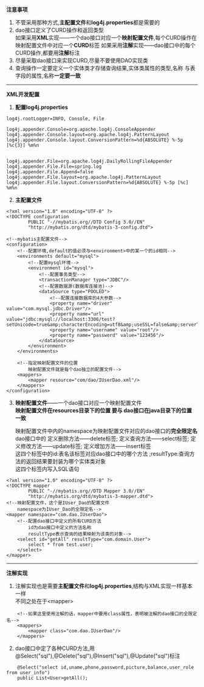 **注意事项**
1. 不管采用那种方式,**主配置文件**和**log4j.properties**都是需要的 
2. dao接口定义了CURD操作和返回类型  
   如果采用**XML**实现——一个dao接口对应一个**映射配置文件**,每个CURD操作在映射配置文件中对应一个**CURD**标签
   如果采用**注解**实现——dao接口中的每个CURD操作,都要用**注解**标注
3. 尽量采取dao接口来实现CURD,尽量不要使用DAO实现类  
4. 查询操作一定要定义一个实体类才存储查询结果,实体类属性的类型,名称 与表字段的属性,名称**一定要一致** 

***
**XML开发配置**
1. **配置log4j.properties**  
```
log4j.rootLogger=INFO, Console, File

log4j.appender.Console=org.apache.log4j.ConsoleAppender
log4j.appender.Console.layout=org.apache.log4j.PatternLayout
log4j.appender.Console.layout.ConversionPattern=%d{ABSOLUTE} %-5p [%c{3}] %m%n


log4j.appender.File=org.apache.log4j.DailyRollingFileAppender
log4j.appender.File.File=spring.log
log4j.appender.File.Append=false
log4j.appender.File.layout=org.apache.log4j.PatternLayout
log4j.appender.File.layout.ConversionPattern=%d{ABSOLUTE} %-5p [%c] %m%n
```  
2. **主配置文件**
```
<?xml version="1.0" encoding="UTF-8" ?>
<!DOCTYPE configuration
        PUBLIC "-//mybatis.org//DTD Config 3.0//EN"
        "http://mybatis.org/dtd/mybatis-3-config.dtd">

<!--mybatis主配置文件-->
<configuration>
    <!--配置环境,default的值必须与<environment>中的某一个的id相同-->
    <environments default="mysql">
        <!--配置mysql环境-->
        <environment id="mysql">
            <!--配置事务类型-->
            <transactionManager type="JDBC"/>
            <!--配置数据源(数据库连接池)-->
            <dataSource type="POOLED">
                <!--配置连接数据库的4大参数-->
                <property name="driver" value="com.mysql.jdbc.Driver"/>
                <property name="url" value="jdbc:mysql://localhost:3306/test?setUnicode=true&amp;characterEncoding=utf8&amp;useSSL=false&amp;serverTimezone=GMT%2B8&amp;allowPublicKeyRetrieval=true"/>
                <property name="username" value="root"/>
                <property name="password" value="123456"/>
            </dataSource>
        </environment>
    </environments>

    <!--指定映射配置文件的位置
        映射配置文件就是每个dao独立的配置文件-->
    <mappers>
        <mapper resource="com/dao/IUserDao.xml"/>
    </mappers>
</configuration>
```
3. **映射配置文件**——一个dao接口对应一个映射配置文件   
**映射配置文件在resources目录下的位置 要与 dao接口在java目录下的位置 一致**   
   
   映射配置文件中<mapper>内的namespace为映射配置文件对应的dao接口的**完全限定名**   
dao接口中的 定义删除方法——delete标签; 定义查询方法——select标签; 定义修改方法——update标签; 定义增加方法——insert标签   
   这四个标签中的id:表名该标签对应dao接口中的哪个方法 ;resultType:查询方法的返回结果要封装为哪个实体类对象     
   这四个标签内写入SQL语句
```
<?xml version="1.0" encoding="UTF-8" ?>
<!DOCTYPE mapper
        PUBLIC "-//mybatis.org//DTD Mapper 3.0//EN"
        "http://mybatis.org/dtd/mybatis-3-mapper.dtd">
<!--映射配置文件，这个是IUser_Dao的配置文件
    namespace为IUser_Dao的全限定名-->
<mapper namespace="com.dao.IUserDao">
    <!--配置dao接口中定义的所有CURD方法
        id为dao接口中定义的方法名称
        resultType表示查询的结果映射为该类的对象-->
    <select id="getAll" resultType="com.domain.User">
        select * from test.user;
    </select>
</mapper>
```  

*** 
**注解实现**
1. 注解实现也是需要**主配置文件**和**log4j.properties**,结构与XML实现一样基本一样  
   不同之处在于<mapper<mapper>>  
```
    <!--如果这里使用注解的话，mapper中要用class属性，表明被注解的dao接口的全限定名-->
    <mappers>
        <mapper class="com.dao.IUserDao"/>
    </mappers>
```
2. dao接口中定了各种CURD方法,用@Select("sql"),@Delete("sql"),@Insert("sql"),@Update("sql")标注  
```
    @Select("select id,uname,phone,password,picture,balance,user_role from user_info")
    public List<User>getAll();
```